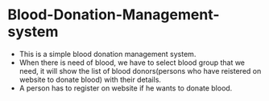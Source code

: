 # Blood-Donation-Management-system
* This is a simple blood donation management system.
* When there is need of blood, we have to select blood group that we need, it will show the list of blood donors(persons who have reistered on website to donate blood) with their details.
* A person has to register on website if he wants to donate blood.
